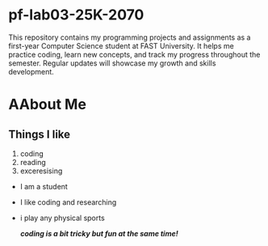 # pf-lab03-25K-2070
This repository contains my programming projects and assignments as a first-year Computer Science student at FAST University. It helps me practice coding, learn new concepts, and track my progress throughout the semester. Regular updates will showcase my growth and skills development.
# AAbout Me

## Things I like 

1. coding
2. reading
3. exceresising

- I am a student 
- I like coding and researching
- i play any physical sports

  ***coding is a bit tricky but fun at the same time!***
